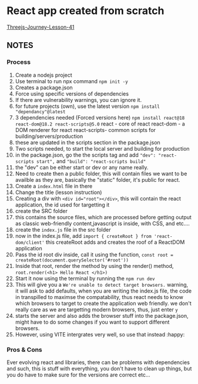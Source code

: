 # React app created from scratch
[Threejs-Journey-Lesson-41](https://threejs-journey.com/lessons/first-react-application#)

## NOTES

### Process
1. Create a nodejs project
2. Use terminal to run npx command 
`npm init -y`
3. Creates a package.json
4. Force using specific versions of dependencies
5. If there are vulnerability warnings, you can ignore it.
6. for future projects (own), use the latest version
`npm install "dependancy"@latest`
7. 3 dependencies needed (Forced versions here)
`npm install react@18 react-dom@18.2 react-scripts@5.0`
react - core of react
react-dom - a DOM renderer for react
react-scripts- common scripts for building/servers/production
8. these are updated in the scripts section in the package.json
9. Two scripts needed, to start the local server and building for production
10. in the package.json, go the the scripts tag and add
`"dev": "react-scripts start",` and `"build": "react-scripts build"`
11. the "dev" can be either start or dev or any name really. 
12. Need to create then a public folder, this will contain files we want to be availble as they are, basically the "static" folder, it's public for react.
13. Create a `index.html` file in there
14. Change the title (lesson instruction)
15. Creating a div with `<div id="root"></div>`, this will contain the react application, the id used for targetting it
16. create the SRC folder
17. this contains the source files, which are processed before getting output as classic web-friendly content,javascript is inside, with CSS, and etc....
18. create the `index.js` file in the src folder
19. now in the index.js file, add `import { createRoot } from 'react-dom/client'` this createRoot adds and creates the roof of a ReactDOM application
20. Pass the id root div inside, call it using the function, `const root = createRoot(document.querySelector('#root'))`
21. Inside that root, render the method by using the render() method, `root.render(<h1> Hello React </h1>)`
22. Start it now using the terminal by running the `npm run dev`
23. This will give you a `We're unable to detect target browsers.` warning, it will ask to add defaults, when you are writing the index.js file, the code in transpilled to maximse the compatability, thus react needs to know which browsers to target to create the application web friendly. we don't really care as we are targetting modern browsers, thus, just enter `y`
24. starts the server and also adds the browser stuff into the package.json, might have to do some changes if you want to support different browsers.
25. However, using VITE intergrates very well, so use that instead :happy:

### Pros & Cons
Ever evolving react and libraries, there can be problems with dependencies and such, this is stuff with everything, you don't have to clean up things, but you do have to make sure for the versions are correct etc... 

 
